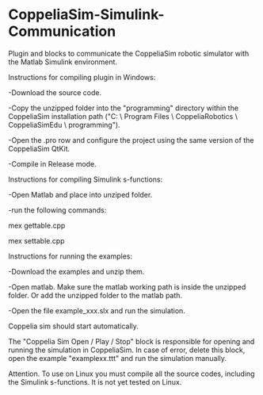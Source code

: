 # CoppeliaSim-Simulink-Communication
Plugin and blocks to communicate the CoppeliaSim robotic simulator with the Matlab Simulink environment.

Instructions for compiling plugin in Windows:


-Download the source code.


-Copy the unzipped folder into the "programming" directory within the CoppeliaSim installation path ("C: \ Program Files \ CoppeliaRobotics \ CoppeliaSimEdu \ programming").


-Open the .pro row and configure the project using the same version of the CoppeliaSim QtKit.


-Compile in Release mode.


Instructions for compiling Simulink s-functions:


-Open Matlab and place into unziped folder. 


-run the following commands:


mex gettable.cpp


mex settable.cpp

Instructions for running the examples:


-Download the examples and unzip them.


-Open matlab. Make sure the matlab working path is inside the unzipped folder. Or add the unzipped folder to the matlab path.


-Open the file example_xxx.slx and run the simulation.


Coppelia sim should start automatically.


The "Coppelia Sim Open / Play / Stop" block is responsible for opening and running the simulation in CoppeliaSim. In case of error, delete this block, open the example "examplexx.ttt" and run the simulation manually.



Attention. To use on Linux you must compile all the source codes, including the Simulink s-functions. It is not yet tested on Linux.



